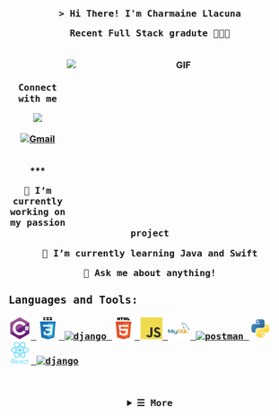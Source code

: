 

  <h3 align="center">
        <samp>&gt; Hi There! I'm
                <b><a>Charmaine Llacuna</a></b>
            </samp>
<samp>
    <p align="center">
       <p> Recent Full Stack gradute 👩🏻‍💻 </p>
    </p>
</samp>
  
<br />
<img align="right" alt="GIF" src="https://media2.giphy.com/media/BferOKonYOspm28AiB/giphy.gif?cid=790b7611d21071ec78b6fedf4366758cc32ac4a772f9e563&rid=giphy.gif&ct=g" width="400" height="300">


<br />

<br />
<samp align="left">
  Connect with me
</samp>

      
<a href="https://www.linkedin.com/in/charmaine-llacuna" target="blank"><img src="https://img.shields.io/badge/LinkedIn-0077B5?style=for-the-badge&logo=linkedin&logoColor=white">
 
<a href="mailto:llacuna.charmaine.a@gmail.com" target="_blank"><img alt="Gmail" src="https://img.shields.io/badge/-Gmail-EA4335?style=flat-square&logo=Gmail&logoColor=white" width="70" height="25"></a>

  
<br>
***
<samp>
  <p>🔭 I’m currently working on my passion project </p>

  <p> 🌱 I’m currently learning Java and Swift</p>

  <p>💬 Ask me about anything!</p>


<h3 align="left">Languages and Tools:</h3>
<p align="left"> <a href="https://www.w3schools.com/cs/" target="_blank" rel="noreferrer"> <img src="https://raw.githubusercontent.com/devicons/devicon/master/icons/csharp/csharp-original.svg" alt="csharp" width="40" height="40"/> </a> <a href="https://www.w3schools.com/css/" target="_blank" rel="noreferrer"> <img src="https://raw.githubusercontent.com/devicons/devicon/master/icons/css3/css3-original-wordmark.svg" alt="css3" width="40" height="40"/> </a> <a href="https://www.djangoproject.com/" target="_blank" rel="noreferrer"> <img src="https://img.shields.io/badge/Django-092E20?style=for-the-badge&logo=django&logoColor=white" alt="django" width="150" height="40"/> </a> <a href="https://www.w3.org/html/" target="_blank" rel="noreferrer"> <img src="https://raw.githubusercontent.com/devicons/devicon/master/icons/html5/html5-original-wordmark.svg" alt="html5" width="40" height="40"/> </a> <a href="https://developer.mozilla.org/en-US/docs/Web/JavaScript" target="_blank" rel="noreferrer"> <img src="https://raw.githubusercontent.com/devicons/devicon/master/icons/javascript/javascript-original.svg" alt="javascript" width="40" height="40"/> </a> <a href="https://www.mysql.com/" target="_blank" rel="noreferrer"> <img src="https://raw.githubusercontent.com/devicons/devicon/master/icons/mysql/mysql-original-wordmark.svg" alt="mysql" width="40" height="40"/> </a> <a href="https://postman.com" target="_blank" rel="noreferrer"> <img src="https://www.vectorlogo.zone/logos/getpostman/getpostman-icon.svg" alt="postman" width="40" height="40"/> </a> <a href="https://www.python.org" target="_blank" rel="noreferrer"> <img src="https://raw.githubusercontent.com/devicons/devicon/master/icons/python/python-original.svg" alt="python" width="40" height="40"/> </a> <a href="https://reactjs.org/" target="_blank" rel="noreferrer"> <img src="https://raw.githubusercontent.com/devicons/devicon/master/icons/react/react-original-wordmark.svg" alt="react" width="40" height="40"/> </a> <a href="https://www.djangoproject.com/" target="_blank" rel="noreferrer"> <img src="https://img.shields.io/badge/bootstrap-%23563D7C.svg?style=for-the-badge&logo=bootstrap&logoColor=white](https://img.shields.io/badge/Bootstrap-563D7C?style=for-the-badge&logo=bootstrap&logoColor=white" alt="django" width="150" height="40"/> </a></p>

<br />
<br />
  <details align="center">
   <summary> <samp>&#9776; More</samp></summary>
        <p align="center">
<p>&nbsp;<img src="https://github-readme-stats.vercel.app/api?username=char-alexis&show_icons=true&locale=en" alt="char-alexis" ></p>
<p><img src="https://github-readme-stats.vercel.app/api/top-langs?username=char-alexis&show_icons=true&locale=en&layout=compact" alt="char-alexis" </p>
<p><img src="https://github-readme-streak-stats.herokuapp.com/?user=char-alexis&" alt="char-alexis"></p>

<br />
<br />


<h3 align="center">Thanks for stopping by 🤗
</samp></h3>


